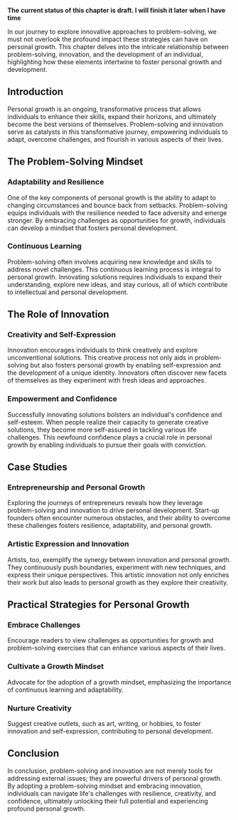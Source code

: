 **The current status of this chapter is draft. I will finish it later when I have time**

In our journey to explore innovative approaches to problem-solving, we must not overlook the profound impact these strategies can have on personal growth. This chapter delves into the intricate relationship between problem-solving, innovation, and the development of an individual, highlighting how these elements intertwine to foster personal growth and development.

Introduction
------------

Personal growth is an ongoing, transformative process that allows individuals to enhance their skills, expand their horizons, and ultimately become the best versions of themselves. Problem-solving and innovation serve as catalysts in this transformative journey, empowering individuals to adapt, overcome challenges, and flourish in various aspects of their lives.

The Problem-Solving Mindset
---------------------------

### **Adaptability and Resilience**

One of the key components of personal growth is the ability to adapt to changing circumstances and bounce back from setbacks. Problem-solving equips individuals with the resilience needed to face adversity and emerge stronger. By embracing challenges as opportunities for growth, individuals can develop a mindset that fosters personal development.

### **Continuous Learning**

Problem-solving often involves acquiring new knowledge and skills to address novel challenges. This continuous learning process is integral to personal growth. Innovating solutions requires individuals to expand their understanding, explore new ideas, and stay curious, all of which contribute to intellectual and personal development.

The Role of Innovation
----------------------

### **Creativity and Self-Expression**

Innovation encourages individuals to think creatively and explore unconventional solutions. This creative process not only aids in problem-solving but also fosters personal growth by enabling self-expression and the development of a unique identity. Innovators often discover new facets of themselves as they experiment with fresh ideas and approaches.

### **Empowerment and Confidence**

Successfully innovating solutions bolsters an individual's confidence and self-esteem. When people realize their capacity to generate creative solutions, they become more self-assured in tackling various life challenges. This newfound confidence plays a crucial role in personal growth by enabling individuals to pursue their goals with conviction.

Case Studies
------------

### **Entrepreneurship and Personal Growth**

Exploring the journeys of entrepreneurs reveals how they leverage problem-solving and innovation to drive personal development. Start-up founders often encounter numerous obstacles, and their ability to overcome these challenges fosters resilience, adaptability, and personal growth.

### **Artistic Expression and Innovation**

Artists, too, exemplify the synergy between innovation and personal growth. They continuously push boundaries, experiment with new techniques, and express their unique perspectives. This artistic innovation not only enriches their work but also leads to personal growth as they explore their creativity.

Practical Strategies for Personal Growth
----------------------------------------

### **Embrace Challenges**

Encourage readers to view challenges as opportunities for growth and problem-solving exercises that can enhance various aspects of their lives.

### **Cultivate a Growth Mindset**

Advocate for the adoption of a growth mindset, emphasizing the importance of continuous learning and adaptability.

### **Nurture Creativity**

Suggest creative outlets, such as art, writing, or hobbies, to foster innovation and self-expression, contributing to personal development.

Conclusion
----------

In conclusion, problem-solving and innovation are not merely tools for addressing external issues; they are powerful drivers of personal growth. By adopting a problem-solving mindset and embracing innovation, individuals can navigate life's challenges with resilience, creativity, and confidence, ultimately unlocking their full potential and experiencing profound personal growth.
